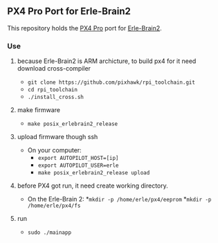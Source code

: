 ## PX4 Pro Port for Erle-Brain2 ##

This repository holds the [PX4 Pro](http://px4.io) port for [Erle-Brain2](http://erlerobotics.com/blog/home-creative/).

### Use ###

1. because Erle-Brain2 is ARM archicture, to build px4 for it need download cross-compiler
   * `git clone https://github.com/pixhawk/rpi_toolchain.git`
   * `cd rpi_toolchain`
   * `./install_cross.sh`

2. make firmware
   * `make posix_erlebrain2_release` 

3. upload firmware though ssh 
   * On your computer: 
   		* `export AUTOPILOT_HOST=[ip]`
   		* `export AUTOPILOT_USER=erle`
   		* `make posix_erlebrain2_release upload`

4. before PX4 got run, it need create working directory.
	* On the Erle-Brain 2: 
   		*`mkdir -p /home/erle/px4/eeprom`
   		*`mkdir -p /home/erle/px4/fs`
5. run
   * `sudo ./mainapp`